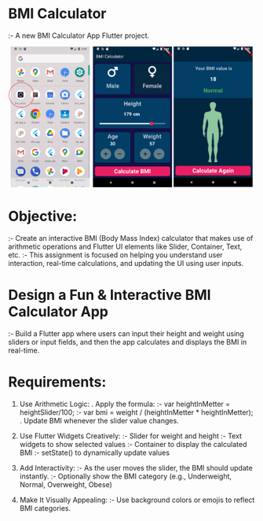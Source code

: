 # BMI Calculator
  :- A new BMI Calculator App Flutter project.

 ![image alt ](https://github.com/mr-yashmaurya/bmi_calculator/blob/af1bc9425f6443377b78ed412222f1edf52c2cc7/BMIScreenshot.png)

# Objective:
  :- Create an interactive BMI (Body Mass Index) calculator that makes use of arithmetic operations and
     Flutter UI elements like Slider, Container, Text, etc.
  :- This assignment is focused on helping you understand user interaction, real-time calculations, and
     updating the UI using user inputs. 

# Design a Fun & Interactive BMI Calculator App
  :- Build a Flutter app where users can input their height and weight using sliders or 
     input fields, and then the app calculates and displays the BMI in real-time.

# Requirements:

  1. Use Arithmetic Logic:
    . Apply the formula:
         :- var heightInMetter = heightSlider/100;
         :- var bmi = weight / (heightInMetter * heightInMetter);
    . Update BMI whenever the slider value changes.
 
     
  2. Use Flutter Widgets Creatively:
     :-  Slider for weight and height
     :-  Text widgets to show selected values
     :-  Container to display the calculated BMI
     :-  setState() to dynamically update values


  3. Add Interactivity:
     :- As the user moves the slider, the BMI should update instantly.
     :- Optionally show the BMI category (e.g., Underweight, Normal, Overweight, Obese)

  4. Make It Visually Appealing:
     :- Use background colors or emojis to reflect BMI categories.

     
